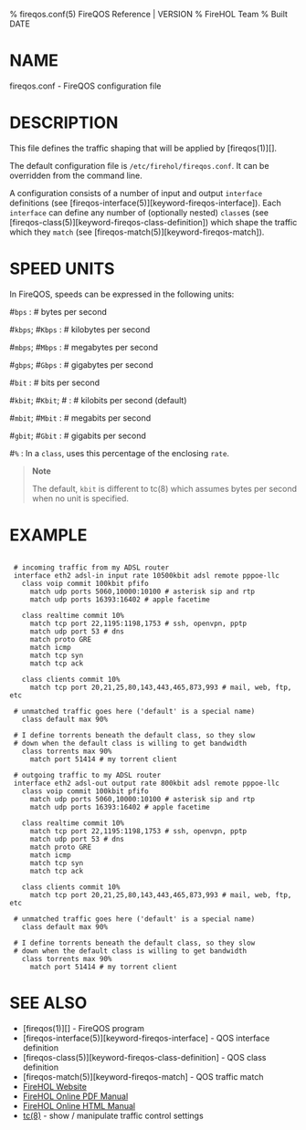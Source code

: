 % fireqos.conf(5) FireQOS Reference | VERSION
% FireHOL Team
% Built DATE

# NAME

fireqos.conf - FireQOS configuration file

<!--
extra-manpage: fireqos.conf.5
  -->

# DESCRIPTION

This file defines the traffic shaping that will be applied by
[fireqos(1)][].

The default configuration file is `/etc/firehol/fireqos.conf`. It can be
overridden from the command line.

A configuration consists of a number of input and output `interface`
definitions (see [fireqos-interface(5)][keyword-fireqos-interface]).
Each `interface` can define any number of (optionally nested)
`class`es (see [fireqos-class(5)][keyword-fireqos-class-definition])
which shape the traffic which they `match`
(see [fireqos-match(5)][keyword-fireqos-match]).

# SPEED UNITS

In FireQOS, speeds can be expressed in the following units:

\#`bps`
:   \# bytes per second

\#`kbps`; \#`Kbps`
:   \# kilobytes per second

\#`mbps`; \#`Mbps`
:   \# megabytes per second

\#`gbps`; \#`Gbps`
:   \# gigabytes per second

\#`bit`
:   \# bits per second

\#`kbit`; \#`Kbit`; \#
:   \# kilobits per second (default)

\#`mbit`; \#`Mbit`
:   \# megabits per second

\#`gbit`; \#`Gbit`
:   \# gigabits per second

\#`%`
:   In a `class`, uses this percentage of the enclosing `rate`.

> **Note**
>
> The default, `kbit` is different to tc(8) which assumes bytes per
> second when no unit is specified.

# EXAMPLE

~~~~

 # incoming traffic from my ADSL router
 interface eth2 adsl-in input rate 10500kbit adsl remote pppoe-llc
   class voip commit 100kbit pfifo
     match udp ports 5060,10000:10100 # asterisk sip and rtp
     match udp ports 16393:16402 # apple facetime

   class realtime commit 10%
     match tcp port 22,1195:1198,1753 # ssh, openvpn, pptp
     match udp port 53 # dns
     match proto GRE
     match icmp
     match tcp syn
     match tcp ack

   class clients commit 10%
     match tcp port 20,21,25,80,143,443,465,873,993 # mail, web, ftp, etc

 # unmatched traffic goes here ('default' is a special name)
   class default max 90%

 # I define torrents beneath the default class, so they slow
 # down when the default class is willing to get bandwidth
   class torrents max 90%
     match port 51414 # my torrent client

 # outgoing traffic to my ADSL router
 interface eth2 adsl-out output rate 800kbit adsl remote pppoe-llc
   class voip commit 100kbit pfifo
     match udp ports 5060,10000:10100 # asterisk sip and rtp
     match udp ports 16393:16402 # apple facetime

   class realtime commit 10%
     match tcp port 22,1195:1198,1753 # ssh, openvpn, pptp
     match udp port 53 # dns
     match proto GRE
     match icmp
     match tcp syn
     match tcp ack

   class clients commit 10%
     match tcp port 20,21,25,80,143,443,465,873,993 # mail, web, ftp, etc

 # unmatched traffic goes here ('default' is a special name)
   class default max 90%

 # I define torrents beneath the default class, so they slow
 # down when the default class is willing to get bandwidth
   class torrents max 90%
     match port 51414 # my torrent client
~~~~
      
# SEE ALSO

* [fireqos(1)][] - FireQOS program
* [fireqos-interface(5)][keyword-fireqos-interface] - QOS interface definition
* [fireqos-class(5)][keyword-fireqos-class-definition] - QOS class definition
* [fireqos-match(5)][keyword-fireqos-match] - QOS traffic match
* [FireHOL Website](http://firehol.org/)
* [FireHOL Online PDF Manual](http://firehol.org/firehol-manual.pdf)
* [FireHOL Online HTML Manual](http://firehol.org/manual)
* [tc(8)](http://lartc.org/manpages/tc.html) - show / manipulate traffic control settings
